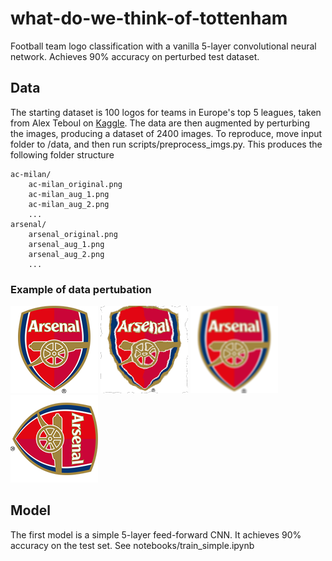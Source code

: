 # what-do-we-think-of-tottenham

Football team logo classification with a vanilla 5-layer convolutional neural network. Achieves 90% accuracy on perturbed test dataset.

## Data
The starting dataset is 100 logos for teams in Europe's top 5 leagues, taken from Alex Teboul on [Kaggle](https://www.kaggle.com/datasets/alexteboul/top-5-football-leagues-club-logos). The data are then augmented by perturbing the images, producing a dataset of 2400 images. To reproduce, move input folder to /data, and then run scripts/preprocess_imgs.py. This produces the following folder structure

```
ac-milan/
    ac-milan_original.png  
    ac-milan_aug_1.png    
    ac-milan_aug_2.png
    ...
arsenal/
    arsenal_original.png
    arsenal_aug_1.png
    arsenal_aug_2.png
    ...
```

### Example of data pertubation
![original](https://github.com/jth500/what-do-we-think-of-tottenham/blob/main/arsenal_original.png) ![pert 1](https://github.com/jth500/what-do-we-think-of-tottenham/blob/main/arsenal_aug_12.png) ![pert 3](https://github.com/jth500/what-do-we-think-of-tottenham/blob/main/arsenal_aug_17.png) ![pert 4](https://github.com/jth500/what-do-we-think-of-tottenham/blob/main/arsenal_aug_3.png)



## Model
The first model is a simple 5-layer feed-forward CNN. It achieves 90% accuracy on the test set. See notebooks/train_simple.ipynb
